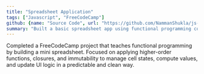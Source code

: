 ```yaml
---
title: "Spreadsheet Application"
tags: ["Javascript", "FreeCodeCamp"]
github: {name: "Source Code", url: "https://github.com/NammanShukla/js-spreadsheet"}
summary: "Built a basic spreadsheet app using functional programming concepts in JavaScript."
---
```

Completed a FreeCodeCamp project that teaches functional programming by building a mini spreadsheet. Focused on applying higher-order functions, closures, and immutability to manage cell states, compute values, and update UI logic in a predictable and clean way.
